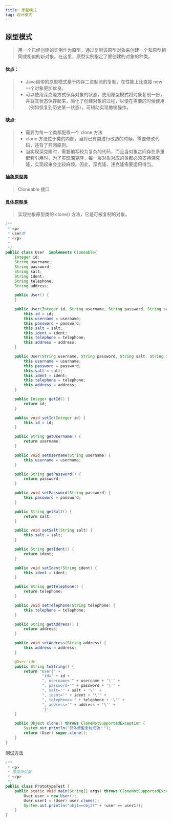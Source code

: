 ```yaml
---
title: 原型模式
tag: 设计模式
---
```


## 原型模式

>用一个已经创建的实例作为原型，通过复制该原型对象来创建一个和原型相同或相似的新对象。在这里，原型实例指定了要创建的对象的种类。

#### 优点：

>- Java自带的原型模式基于内存二进制流的复制，在性能上比直接 new 一个对象更加优良。
>- 可以使用深克隆方式保存对象的状态，使用原型模式将对象复制一份，并将其状态保存起来，简化了创建对象的过程，以便在需要的时候使用（例如恢复到历史某一状态），可辅助实现撤销操作。

#### 缺点:

>- 需要为每一个类都配置一个 clone 方法
>- clone 方法位于类的内部，当对已有类进行改造的时候，需要修改代码，违背了开闭原则。
>- 当实现深克隆时，需要编写较为复杂的代码，而且当对象之间存在多重嵌套引用时，为了实现深克隆，每一层对象对应的类都必须支持深克隆，实现起来会比较麻烦。因此，深克隆、浅克隆需要运用得当。

#### 抽象原型类

> Cloneable 接口

#### 具体原型类

>实现抽象原型类的 clone() 方法，它是可被复制的对象。

```java
/**
 * <p>
 * user类
 * </p>
 *
 */
public class User  implements Cloneable{
    Integer id;
    String username;
    String password;
    String salt;
    String ident;
    String telephone;
    String address;

    public User() {
    }

    public User(Integer id, String username, String password, String salt, String ident, String telephone, String address) {
        this.id = id;
        this.username = username;
        this.password = password;
        this.salt = salt;
        this.ident = ident;
        this.telephone = telephone;
        this.address = address;
    }

    public User(String username, String password, String salt, String ident, String telephone, String address) {
        this.username = username;
        this.password = password;
        this.salt = salt;
        this.ident = ident;
        this.telephone = telephone;
        this.address = address;
    }

    public Integer getId() {
        return id;
    }

    public void setId(Integer id) {
        this.id = id;
    }

    public String getUsername() {
        return username;
    }

    public void setUsername(String username) {
        this.username = username;
    }

    public String getPassword() {
        return password;
    }

    public void setPassword(String password) {
        this.password = password;
    }

    public String getSalt() {
        return salt;
    }

    public void setSalt(String salt) {
        this.salt = salt;
    }

    public String getIdent() {
        return ident;
    }

    public void setIdent(String ident) {
        this.ident = ident;
    }

    public String getTelephone() {
        return telephone;
    }

    public void setTelephone(String telephone) {
        this.telephone = telephone;
    }

    public String getAddress() {
        return address;
    }

    public void setAddress(String address) {
        this.address = address;
    }

    @Override
    public String toString() {
        return "User{" +
                "id=" + id +
                ", username='" + username + '\'' +
                ", password='" + password + '\'' +
                ", salt='" + salt + '\'' +
                ", ident='" + ident + '\'' +
                ", telephone='" + telephone + '\'' +
                ", address='" + address + '\'' +
                '}';
    }

    public Object clone() throws CloneNotSupportedException {
        System.out.println("具体原型复制成功！");
        return (User) super.clone();
    }
}

```

测试方法

```java
/**
 * <p>
 * 原型测试类
 * </p>
 */
public class PrototypeTest {
    public static void main(String[] args) throws CloneNotSupportedException {
        User user = new User();
        User user1 = (User) user.clone();
        System.out.println("obj1==obj2?" + (user == user1));
    }
}
```

